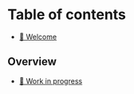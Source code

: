 # Table of contents

* [👋 Welcome](README.md)

## Overview

* [🚧 Work in progress](overview/work-in-progress.md)
